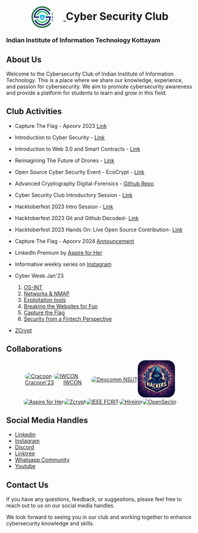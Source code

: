 <h1 align="center">
    <a href="https://github.com/CSYClubIIITK/ClubVault">
        <img src="Logo.png" valign="middle" height="58" alt="CSY logo" />
    </a>
    <span valign="middle">
        Cyber Security Club
    </span>
</h1>

### Indian Institute of Information Technology Kottayam

## About Us

Welcome to the Cybersecurity Club of Indian Institute of Information Technology. This is a place where we share our knowledge, experience, and passion for cybersecurity. We aim to promote cybersecurity awareness and provide a platform for students to learn and grow in this field.

## Club Activities

- Capture The Flag - Apoorv 2023 [Link](https://github.com/CSYClubIIITK/ClubVault/tree/main/Events/Apoorv%20Capture%20The%20Flag'23)
- Introduction to Cyber Security - [Link](https://github.com/CSYClubIIITK/ClubVault/tree/main/Events/Introduction%20to%20Cyber%20Security)
- Introduction to Web 3.0 and Smart Contracts - [Link](https://github.com/CSYClubIIITK/ClubVault/tree/main/Events/Introduction%20to%20Web%203.0%20and%20Smart%20Contracts)
- Reimagining The Future of Drones - [Link](https://github.com/CSYClubIIITK/ClubVault/tree/main/Events/Reimagining%20the%20future%20of%20drones)
- Open Source Cyber Security Event - EcoCrypt - [Link](https://github.com/CSYClubIIITK/ClubVault/tree/main/Events/EcoCrypt)
- Advanced Cryptography Digital-Forensics - [Github Repo](https://github.com/CSYClubIIITK/Advanced-Cryptography-Digital-Forensics)
- Cyber Security Club Introductory Session - [Link](https://github.com/CSYClubIIITK/ClubVault/tree/main/Events/Cyber%20Security%20Club%20Introductory%20Session)
- Hacktoberfest 2023 Intro Session - [Link](https://github.com/CSYClubIIITK/ClubVault/tree/main/Events/Hacktoberfest'23%20Intro%20Session)
- Hacktoberfest 2023 Git and Github Decoded- [Link](https://github.com/CSYClubIIITK/ClubVault/tree/main/Events/Hacktoberfest'23%20Git%20and%20Github%20Decoded)
- Hacktoberfest 2023 Hands On: Live Open Source Contribution- [Link](https://github.com/CSYClubIIITK/ClubVault/tree/main/Events/Hacktoberfest'23%20Hands%20On%20Live%20Open%20Source%20Contribution)
- Capture The Flag - Apoorv 2024 [Announcement](https://github.com/CSYClubIIITK/ClubVault/tree/main/Events/Apoorv%20Capture%20The%20Flag'24)

- LinkedIn Premium by [Aspire for Her](https://www.linkedin.com/posts/csyclub-iiitkottayam_iiitkottayam-cybersecurityclub-aspireforher-activity-7147090435385999360-feKj?utm_source=share&utm_medium=member_android)

- Informative weekly series on [Instagram](https://github.com/CSYClubIIITK/ClubVault/tree/main/Events/Weekly%20Series)

- Cyber Week Jan'23
    1. [OS-INT](Events/Cyber%20Week/os-int)
    2. [Networks & NMAP](Events/Cyber%20Week/networks-and-nmap)
    3. ⁠[Exploitation tools](Events/Cyber%20Week/exploitation-tools)
    4. ⁠[Breaking the Websites for Fun](Events/Cyber%20Week/breaking-the-websites-for-fun)
    5. ⁠[Capture the Flag](Events/Cyber%20Week/capture-the-flag)
    6. [Security from a Fintech Perspective]()

- ⁠[ZCrypt](Events/Zcrypt)

## Collaborations
<div style="display:flex; flex-direction: row;justify-content: center;align-items:center;flex-wrap: wrap;">
<a href="https://www.linkedin.com/posts/csyclub-iiitkottayam_cybersecurity-craccon2024-iiitk-activity-7145813534449254400-W5o2?utm_source=share&utm_medium=member_desktop" style="display:inline;flex-direction: column;justify-content: center;align-items:center"><img style="border-radius: 20px" src="https://media.licdn.com/dms/image/D5622AQEXt6s8GtRy1A/feedshare-shrink_800/0/1703694707989?e=1710374400&v=beta&t=32WWSjaLEFGmR86fDHxKmVhJaHOxPkuoVuwfPMP1eoE" alt="Cracoon" width="100px"><div>Cracoon'23</div></a> 
<a href="https://www.linkedin.com/posts/csyclub-iiitkottayam_iwcon23-iwcon-communitypartner-activity-7140961881959170048-TqoV?utm_source=share&utm_medium=member_desktop" style="display:flex;flex-direction: column;justify-content: center;align-items:center"><img style="border-radius: 20px" src="https://media.licdn.com/dms/image/D560BAQEKuZOcPnrZzA/company-logo_200_200/0/1683831356312/infosec_writeups_logo?e=1715212800&v=beta&t=YyQdJ7mO9t4h6YbT4iHfEfUM4Vh21gUNB6cdHJplzoU" alt="IWCON" width="100px">IWCON</a> 
<a href="https://devcomm.international/"><img style="border-radius: 20px" src="https://devcomm.international/static/media/DevcommLogo.219fdf70c675c94ce9ba.png?w=20" alt="Devcomm NSUT" width="100px"></a> 
<a href="https://www.linkedin.com/company/hackershideoutx/"><img style="border-radius: 20px" src="./logos/hideout.jpeg" alt="Hacker's Hideout" width="100px"></a>
<a href="https://www.linkedin.com/posts/csyclub-iiitkottayam_iiitkottayam-cybersecurityclub-aspireforher-activity-7147090435385999360-feKj?utm_source=share&utm_medium=member_desktop"><img style="border-radius: 20px" src="https://aspireforher.com/wp-content/uploads/2021/08/Aspire-For-Her-logo-3.png" alt="Aspire for Her" width="100px"></a>
<a href="https://www.zcrypt.cloud/"><img style="border-radius: 20px" src="https://www.zcrypt.cloud/images-event/logo.svg" alt="Zcrypt" width="100px"></a>
<a href="https://www.linkedin.com/company/ieee-fcrit/?originalSubdomain=in"><img style="border-radius: 20px" src="https://media.licdn.com/dms/image/D4D0BAQE9qwkT4RNtMA/company-logo_200_200/0/1702558416271?e=1715212800&v=beta&t=6gr2D6GlRCodGlgVNrJj2Sk-nzDO_jJ5DXoVesY4AGQ" alt="IEEE FCRIT" width="100px"></a>
<a href="https://www.linkedin.com/company/hireinncoin/about/"><img style="border-radius: 20px" src="https://media.licdn.com/dms/image/D4D0BAQGUWfycaOWMKQ/company-logo_200_200/0/1699002981775?e=1715212800&v=beta&t=C-z33XTM1NdeuxAczNtCDnMsslSoDJDOGoSqQpZAPd8" alt="Hireinn" width="100px"></a>
<a href="https://www.linkedin.com/company/opseclio/?originalSubdomain=in"><img style="border-radius: 20px" src="https://media.licdn.com/dms/image/D4D0BAQGJ278mEQyZgg/company-logo_200_200/0/1697142789189?e=1715212800&v=beta&t=Ej5pYokmznnjX_0XLVXRcqsWaJCXisSmo6AhpKx9YwI" alt="OpenSeclio" width="100px"></a>
</div>

## Social Media Handles

- [Linkedin](https://www.linkedin.com/company/csyclub-iiitkottayam/)
- [Instagram](https://instagram.com/csyclub_iiitkottayam?igshid=ZWIzMWE5ZmU3Zg==)
- [Discord](https://discord.gg/ZbqsQRrdtx)
- [Linktree](https://linktr.ee/csyclub_iiitk)
- [Whatsapp Community](https://chat.whatsapp.com/DXZ0WkgqWYXEYj5jtVaa8h)
- [Youtube](https://www.youtube.com/@CyberSecurityClub-IIITK)



## Contact Us

If you have any questions, feedback, or suggestions, please feel free to reach out to us on our social media handles.

We look forward to seeing you in our club and working together to enhance cybersecurity knowledge and skills.

<!-- MARKDOWN LINKS & IMAGES -->
<!-- https://www.markdownguide.org/basic-syntax/#reference-style-links -->
[hackers-hideout]: /logos/hideout.jpeg
[hackers-hideout-url]: https://www.linkedin.com/company/hackershideoutx/

[devcom-nsut]: https://devcomm.international/static/media/DevcommLogo.219fdf70c675c94ce9ba.png?w=20
[devcom-nsut-url]: https://devcomm.international/
